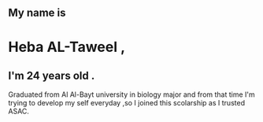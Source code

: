 ## My name is  
# Heba  AL-Taweel , 
## I'm 24 years old . 

Graduated from Al Al-Bayt university in biology major and from that time I'm trying to develop my self everyday ,so I joined this scolarship as I trusted ASAC. 

